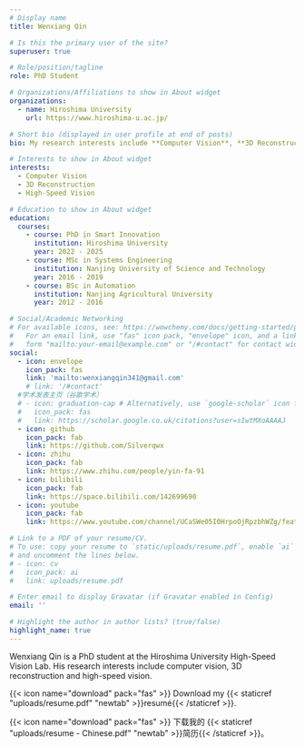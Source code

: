 ```yaml
---
# Display name
title: Wenxiang Qin

# Is this the primary user of the site?
superuser: true

# Role/position/tagline
role: PhD Student

# Organizations/Affiliations to show in About widget
organizations:
  - name: Hiroshima University
    url: https://www.hiroshima-u.ac.jp/

# Short bio (displayed in user profile at end of posts)
bio: My research interests include **Computer Vision**, **3D Reconstruction** and **High-Speed Vision**.

# Interests to show in About widget
interests:
  - Computer Vision
  - 3D Reconstruction
  - High-Speed Vision

# Education to show in About widget
education:
  courses:
    - course: PhD in Smart Innovation
      institution: Hiroshima University
      year: 2022 - 2025
    - course: MSc in Systems Engineering
      institution: Nanjing University of Science and Technology
      year: 2016 - 2019
    - course: BSc in Automation
      institution: Nanjing Agricultural University
      year: 2012 - 2016

# Social/Academic Networking
# For available icons, see: https://wowchemy.com/docs/getting-started/page-builder/#icons
#   For an email link, use "fas" icon pack, "envelope" icon, and a link in the
#   form "mailto:your-email@example.com" or "/#contact" for contact widget.
social:
  - icon: envelope
    icon_pack: fas
    link: 'mailto:wenxiangqin341@gmail.com'
    # link: '/#contact'
  #学术发表主页（谷歌学术）
  # - icon: graduation-cap # Alternatively, use `google-scholar` icon from `ai` icon pack
  #   icon_pack: fas
  #   link: https://scholar.google.co.uk/citations?user=sIwtMXoAAAAJ
  - icon: github
    icon_pack: fab
    link: https://github.com/Silverqwx
  - icon: zhihu
    icon_pack: fab
    link: https://www.zhihu.com/people/yin-fa-91
  - icon: bilibili
    icon_pack: fab
    link: https://space.bilibili.com/142699690
  - icon: youtube
    icon_pack: fab
    link: https://www.youtube.com/channel/UCaSWe05I0HrpoOjRpzbhWZg/featured

# Link to a PDF of your resume/CV.
# To use: copy your resume to `static/uploads/resume.pdf`, enable `ai` icons in `params.toml`,
# and uncomment the lines below.
# - icon: cv
#   icon_pack: ai
#   link: uploads/resume.pdf

# Enter email to display Gravatar (if Gravatar enabled in Config)
email: ''

# Highlight the author in author lists? (true/false)
highlight_name: true
---
```


<!-- 首页的个人介绍 -->

Wenxiang Qin is a PhD student at the Hiroshima University High-Speed Vision Lab. His research interests include computer vision, 3D reconstruction and high-speed vision. 
<!-- He leads the Robotic Neurobiology group, which develops self-reconfiguring robots, systems of self-organizing robots, and mobile sensor networks. -->

<!-- Lorem ipsum dolor sit amet, consectetur adipiscing elit. Sed neque elit, tristique placerat feugiat ac, facilisis vitae arcu. Proin eget egestas augue. Praesent ut sem nec arcu pellentesque aliquet. Duis dapibus diam vel metus tempus vulputate. -->

{{< icon name="download" pack="fas" >}} Download my {{< staticref "uploads/resume.pdf" "newtab" >}}resumé{{< /staticref >}}.

{{< icon name="download" pack="fas" >}} 下载我的 {{< staticref "uploads/resume - Chinese.pdf" "newtab" >}}简历{{< /staticref >}}。
